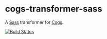 # cogs-transformer-sass

A [Sass] transformer for [Cogs].

[![Build Status]](http://travis-ci.org/caseywebdev/cogs-transformer-sass)

[Sass]: https://github.com/sass/node-sass
[Cogs]: https://github.com/caseywebdev/cogs
[Build Status]: https://secure.travis-ci.org/caseywebdev/cogs-transformer-sass.png
